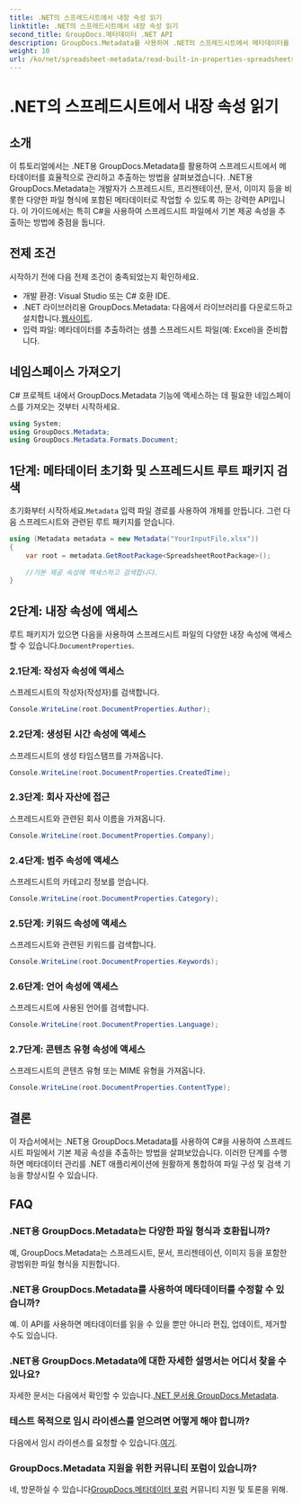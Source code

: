 ```yaml
---
title: .NET의 스프레드시트에서 내장 속성 읽기
linktitle: .NET의 스프레드시트에서 내장 속성 읽기
second_title: GroupDocs.메타데이터 .NET API
description: GroupDocs.Metadata를 사용하여 .NET의 스프레드시트에서 메타데이터를 추출하여 애플리케이션의 문서 관리 및 구성을 향상시키는 방법을 알아보세요.
weight: 10
url: /ko/net/spreadsheet-metadata/read-built-in-properties-spreadsheets/
---
```


# .NET의 스프레드시트에서 내장 속성 읽기

## 소개
이 튜토리얼에서는 .NET용 GroupDocs.Metadata를 활용하여 스프레드시트에서 메타데이터를 효율적으로 관리하고 추출하는 방법을 살펴보겠습니다. .NET용 GroupDocs.Metadata는 개발자가 스프레드시트, 프리젠테이션, 문서, 이미지 등을 비롯한 다양한 파일 형식에 포함된 메타데이터로 작업할 수 있도록 하는 강력한 API입니다. 이 가이드에서는 특히 C#을 사용하여 스프레드시트 파일에서 기본 제공 속성을 추출하는 방법에 중점을 둡니다.
## 전제 조건
시작하기 전에 다음 전제 조건이 충족되었는지 확인하세요.
- 개발 환경: Visual Studio 또는 C# 호환 IDE.
-  .NET 라이브러리용 GroupDocs.Metadata: 다음에서 라이브러리를 다운로드하고 설치합니다.[웹사이트](https://releases.groupdocs.com/metadata/net/).
- 입력 파일: 메타데이터를 추출하려는 샘플 스프레드시트 파일(예: Excel)을 준비합니다.

## 네임스페이스 가져오기
C# 프로젝트 내에서 GroupDocs.Metadata 기능에 액세스하는 데 필요한 네임스페이스를 가져오는 것부터 시작하세요.
```csharp
using System;
using GroupDocs.Metadata;
using GroupDocs.Metadata.Formats.Document;
```
## 1단계: 메타데이터 초기화 및 스프레드시트 루트 패키지 검색
 초기화부터 시작하세요.`Metadata` 입력 파일 경로를 사용하여 개체를 만듭니다. 그런 다음 스프레드시트와 관련된 루트 패키지를 얻습니다.
```csharp
using (Metadata metadata = new Metadata("YourInputFile.xlsx"))
{
    var root = metadata.GetRootPackage<SpreadsheetRootPackage>();
    
    //기본 제공 속성에 액세스하고 검색합니다.
}
```
## 2단계: 내장 속성에 액세스
 루트 패키지가 있으면 다음을 사용하여 스프레드시트 파일의 다양한 내장 속성에 액세스할 수 있습니다.`DocumentProperties`.
### 2.1단계: 작성자 속성에 액세스
스프레드시트의 작성자(작성자)를 검색합니다.
```csharp
Console.WriteLine(root.DocumentProperties.Author);
```
### 2.2단계: 생성된 시간 속성에 액세스
스프레드시트의 생성 타임스탬프를 가져옵니다.
```csharp
Console.WriteLine(root.DocumentProperties.CreatedTime);
```
### 2.3단계: 회사 자산에 접근
스프레드시트와 관련된 회사 이름을 가져옵니다.
```csharp
Console.WriteLine(root.DocumentProperties.Company);
```
### 2.4단계: 범주 속성에 액세스
스프레드시트의 카테고리 정보를 얻습니다.
```csharp
Console.WriteLine(root.DocumentProperties.Category);
```
### 2.5단계: 키워드 속성에 액세스
스프레드시트와 관련된 키워드를 검색합니다.
```csharp
Console.WriteLine(root.DocumentProperties.Keywords);
```
### 2.6단계: 언어 속성에 액세스
스프레드시트에 사용된 언어를 검색합니다.
```csharp
Console.WriteLine(root.DocumentProperties.Language);
```
### 2.7단계: 콘텐츠 유형 속성에 액세스
스프레드시트의 콘텐츠 유형 또는 MIME 유형을 가져옵니다.
```csharp
Console.WriteLine(root.DocumentProperties.ContentType);
```

## 결론
이 자습서에서는 .NET용 GroupDocs.Metadata를 사용하여 C#을 사용하여 스프레드시트 파일에서 기본 제공 속성을 추출하는 방법을 살펴보았습니다. 이러한 단계를 수행하면 메타데이터 관리를 .NET 애플리케이션에 원활하게 통합하여 파일 구성 및 검색 기능을 향상시킬 수 있습니다.

## FAQ
### .NET용 GroupDocs.Metadata는 다양한 파일 형식과 호환됩니까?
예, GroupDocs.Metadata는 스프레드시트, 문서, 프리젠테이션, 이미지 등을 포함한 광범위한 파일 형식을 지원합니다.
### .NET용 GroupDocs.Metadata를 사용하여 메타데이터를 수정할 수 있습니까?
예. 이 API를 사용하면 메타데이터를 읽을 수 있을 뿐만 아니라 편집, 업데이트, 제거할 수도 있습니다.
### .NET용 GroupDocs.Metadata에 대한 자세한 설명서는 어디서 찾을 수 있나요?
 자세한 문서는 다음에서 확인할 수 있습니다.[.NET 문서용 GroupDocs.Metadata](https://tutorials.groupdocs.com/metadata/net/).
### 테스트 목적으로 임시 라이센스를 얻으려면 어떻게 해야 합니까?
 다음에서 임시 라이센스를 요청할 수 있습니다.[여기](https://purchase.groupdocs.com/temporary-license/).
### GroupDocs.Metadata 지원을 위한 커뮤니티 포럼이 있습니까?
 네, 방문하실 수 있습니다[GroupDocs.메타데이터 포럼](https://forum.groupdocs.com/c/metadata/14) 커뮤니티 지원 및 토론을 위해.